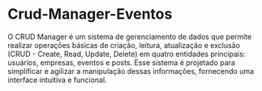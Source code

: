 # Crud-Manager-Eventos
O CRUD Manager é um sistema de gerenciamento de dados que permite realizar operações básicas de criação, leitura, atualização e exclusão (CRUD - Create, Read, Update, Delete) em quatro entidades principais: usuários, empresas, eventos e posts. Esse sistema é projetado para simplificar e agilizar a manipulação dessas informações, fornecendo uma interface intuitiva e funcional.
